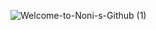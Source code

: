 ![Welcome-to-Noni-s-Github (1)](https://github.com/user-attachments/assets/54dacdb3-3334-4e6b-b974-7d8ac0dfcac5)


